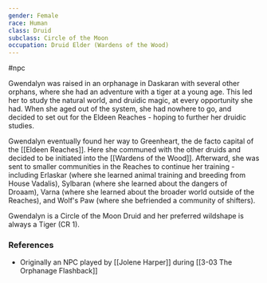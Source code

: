 ```yaml
---
gender: Female
race: Human
class: Druid
subclass: Circle of the Moon
occupation: Druid Elder (Wardens of the Wood)
---
```

 #npc 

Gwendalyn was raised in an orphanage in Daskaran with several other orphans, where she had an adventure with a tiger at a young age. This led her to study the natural world, and druidic magic, at every opportunity she had. When she aged out of the system, she had nowhere to go, and decided to set out for the Eldeen Reaches - hoping to further her druidic studies.

Gwendalyn eventually found her way to Greenheart, the de facto capital of the [[Eldeen Reaches]]. Here she communed with the other druids and decided to be initiated into the [[Wardens of the Wood]]. Afterward, she was sent to smaller communities in the Reaches to continue her training - including Erlaskar (where she learned animal training and breeding from House Vadalis), Sylbaran (where she learned about the dangers of Droaam), Varna (where she learned about the broader world outside of the Reaches), and Wolf's Paw (where she befriended a community of shifters).

Gwendalyn is a Circle of the Moon Druid and her preferred wildshape is always a Tiger (CR 1).

### References

- Originally an NPC played by [[Jolene Harper]] during [[3-03  The Orphanage Flashback]]
